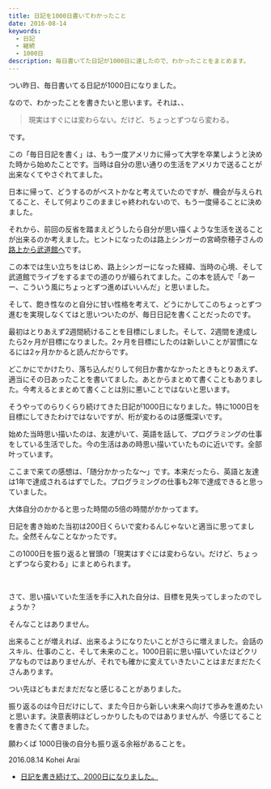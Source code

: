 ```yaml
---
title: 日記を1000日書いてわかったこと
date: 2016-08-14
keywords:
  - 日記
  - 継続
  - 1000日
description: 毎日書いてた日記が1000日に達したので、わかったことをまとめます。
---
```


つい昨日、毎日書いてる日記が1000日になりました。

なので、わかったことを書きたいと思います。それは、、

> 現実はすぐには変わらない。だけど、ちょっとずつなら変わる。

です。

この「毎日日記を書く」は、もう一度アメリカに帰って大学を卒業しようと決めた時から始めたことです。当時は自分の思い通りの生活をアメリカで送ることが出来なくてやさぐれてました。

日本に帰って、どうするのがベストかなと考えていたのですが、機会が与えられてること、そして何よりこのままじゃ終われないので、もう一度帰ることに決めました。

それから、前回の反省を踏まえどうしたら自分が思い描くような生活を送ることが出来るのか考えました。ヒントになったのは路上シンガーの宮崎奈穂子さんの[路上から武道館へ](https://www.amazon.co.jp/dp/4806145416)です。

この本では生い立ちをはじめ、路上シンガーになった経緯、当時の心境、そして武道館でライブをするまでの道のりが綴られてました。この本を読んで「あーー、こういう風にちょっとずつ進めばいいんだ」と思いました。

そして、飽き性なのと自分に甘い性格を考えて、どうにかしてこのちょっとずつ進むを実現しなくてはと思いついたのが、毎日日記を書くことだったのです。

最初はとりあえず2週間続けることを目標にしました。そして、2週間を達成したら2ヶ月が目標になりました。2ヶ月を目標にしたのは新しいことが習慣になるには2ヶ月かかると読んだからです。

どこかにでかけたり、落ち込んだりして何日か書かなかったときもとりあえず、適当にその日あったことを書いてました。あとからまとめて書くこともありました。今考えるとまとめて書くことは別に悪いことではないと思います。

そうやってのらりくらり続けてきた日記が1000日になりました。特に1000日を目標にしてきたわけではないですが、桁が変わるのは感慨深いです。

始めた当時思い描いたのは、友達がいて、英語を話して、プログラミングの仕事をしている生活でした。今の生活はあの時思い描いていたものに近いです。全部叶っています。

ここまで来ての感想は、「随分かかったな〜」です。本来だったら、英語と友達は1年で達成されるはずでした。プログラミングの仕事も2年で達成できると思っていました。

大体自分のかかると思った時間の5倍の時間がかかってます。

日記を書き始めた当初は200日くらいで変わるんじゃないと適当に思ってました。全然そんなことなかったです。

この1000日を振り返ると冒頭の「現実はすぐには変わらない。だけど、ちょっとずつなら変わる」にまとめられます。

<br />

さて、思い描いていた生活を手に入れた自分は、目標を見失ってしまったのでしょうか？

そんなことはありません。

出来ることが増えれば、出来るようになりたいことがさらに増えました。会話のスキル、仕事のこと、そして未来のこと。1000日前に思い描いていたほどクリアなものではありませんが、それでも確かに変えていきたいことはまだまだたくさんあります。

つい先ほどもまだまだだなと感じることがありました。

振り返るのは今日だけにして、また今日から新しい未来へ向けて歩みを進めたいと思います。決意表明ほどしっかりしたものではありませんが、今感じてることを書きたくて書きました。

願わくば 1000日後の自分も振り返る余裕があることを。

2016.08.14 Kohei Arai

* [日記を書き続けて、2000日になりました。](/2000-diary)